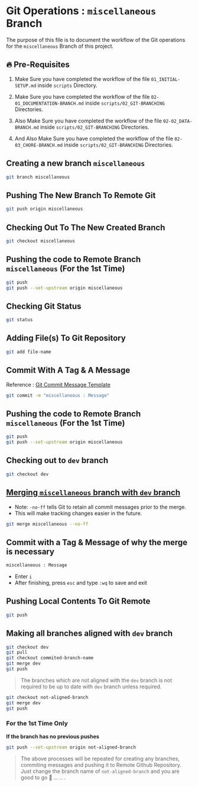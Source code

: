 # Git Operations : `miscellaneous` Branch

The purpose of this file is to document the workflow of the Git operations for the `miscellaneous` Branch of this project.

## 🔥 Pre-Requisites

1. Make Sure you have completed the workflow of the file `01_INITIAL-SETUP.md` inside `scripts` Directory.

2. Make Sure you have completed the workflow of the file `02-01_DOCUMENTATION-BRANCH.md` inside `scripts/02_GIT-BRANCHING` Directories.

3. Also Make Sure you have completed the workflow of the file `02-02_DATA-BRANCH.md` inside `scripts/02_GIT-BRANCHING` Directories.

4. And Also Make Sure you have completed the workflow of the file `02-03_CHORE-BRANCH.md` inside `scripts/02_GIT-BRANCHING` Directories.

## Creating a new branch `miscellaneous`

```sh
git branch miscellaneous
```

## Pushing The New Branch To Remote Git

```sh
git push origin miscellaneous
```

## Checking Out To The New Created Branch

```sh
git checkout miscellaneous
```

## Pushing the code to Remote Branch `miscellaneous` (For the 1st Time)

```sh
git push
git push --set-upstream origin miscellaneous
```

## Checking Git Status

```sh
git status
```

## Adding File(s) To Git Repository

```sh
git add file-name
```

## Commit With A Tag & A Message

Reference : [Git Commit Message Template](../../GIT-COMMIT-TEMPLATE.md)

```sh
git commit -m "miscellaneous : Message"
```

## Pushing the code to Remote Branch `miscellaneous` (For the 1st Time)

```sh
git push
git push --set-upstream origin miscellaneous
```

## Checking out to `dev` branch

```sh
git checkout dev
```

## <ins>Merging `miscellaneous` branch with `dev` branch</ins>

- Note: `-no-ff` tells Git to retain all commit messages prior to the merge.
- This will make tracking changes easier in the future.

```sh
git merge miscellaneous --no-ff
```

## Commit with a Tag & Message of why the merge is necessary

```sh
miscellaneous : Message
```

- Enter `i`
- After finishing, press `esc` and type `:wq` to save and exit

## Pushing Local Contents To Git Remote

```sh
git push
```

## Making all branches aligned with `dev` branch

```sh
git checkout dev
git pull
git checkout commited-branch-name
git merge dev
git push
```

> The branches which are not aligned with the `dev` branch is not required to be up to date with `dev` branch unless required.

```sh
git checkout not-aligned-branch
git merge dev
git push
```

### For the 1st Time Only
<b>If the branch has no previous pushes</b>

```sh
git push --set-upstream origin not-aligned-branch
```

> The above processes will be repeated for creating any branches, commiting messages and pushing it to Remote Github Repository. Just change the branch name of `not-aligned-branch` and you are good to go 🚀 ... .. .